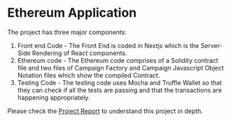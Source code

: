 # Ethereum Application

The project has three major components:
1. Front end Code - The Front End is coded in Nextjs which is the Server-Side Rendering of
React components.
2. Ethereum code - The Ethereum code comprises of a Solidity contract file and two files of
Campaign Factory and Campaign Javascript Object Notation files which show the
compiled Contract.
3. Testing Code - The testing code uses Mocha and Truffle Wallet so that they can check if
all the tests are passing and that the transactions are happening appropriately.

Please check the [Project Report](https://github.com/rja907/React-dApp/blob/master/Project%20Report.pdf) to understand this project in depth.
